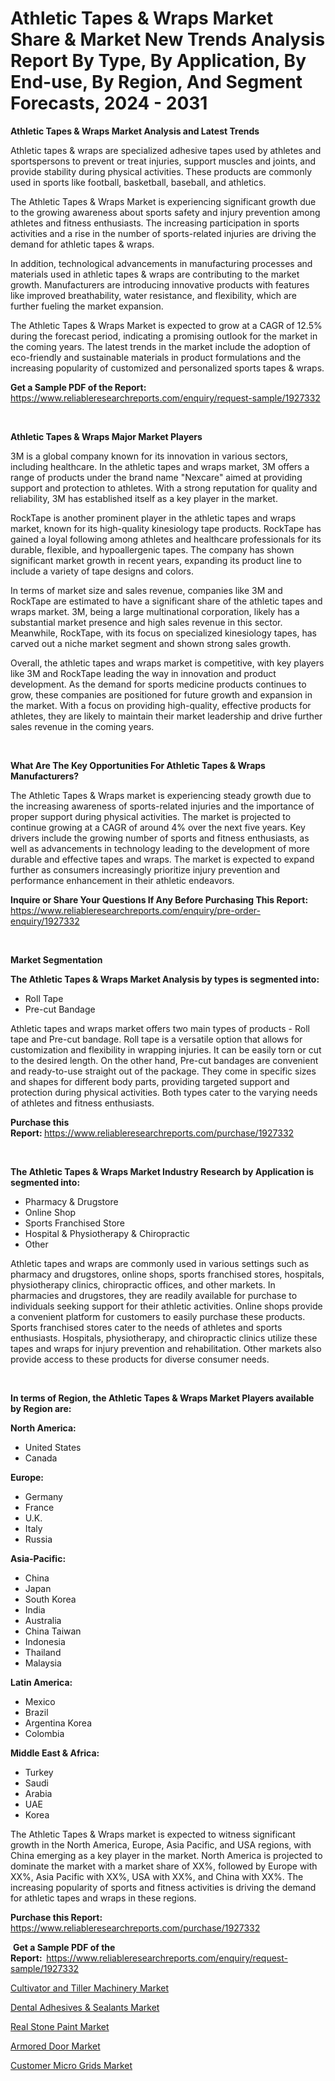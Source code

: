 <p><h1>Athletic Tapes & Wraps Market Share & Market New Trends Analysis Report By Type, By Application, By End-use, By Region, And Segment Forecasts, 2024 - 2031</h1></p><p><strong>Athletic Tapes & Wraps Market Analysis and Latest Trends</strong></p>
<p><p>Athletic tapes & wraps are specialized adhesive tapes used by athletes and sportspersons to prevent or treat injuries, support muscles and joints, and provide stability during physical activities. These products are commonly used in sports like football, basketball, baseball, and athletics.</p><p>The Athletic Tapes & Wraps Market is experiencing significant growth due to the growing awareness about sports safety and injury prevention among athletes and fitness enthusiasts. The increasing participation in sports activities and a rise in the number of sports-related injuries are driving the demand for athletic tapes & wraps.</p><p>In addition, technological advancements in manufacturing processes and materials used in athletic tapes & wraps are contributing to the market growth. Manufacturers are introducing innovative products with features like improved breathability, water resistance, and flexibility, which are further fueling the market expansion.</p><p>The Athletic Tapes & Wraps Market is expected to grow at a CAGR of 12.5% during the forecast period, indicating a promising outlook for the market in the coming years. The latest trends in the market include the adoption of eco-friendly and sustainable materials in product formulations and the increasing popularity of customized and personalized sports tapes & wraps.</p></p>
<p><strong>Get a Sample PDF of the Report:&nbsp;</strong> <a href="https://www.reliableresearchreports.com/enquiry/request-sample/1927332">https://www.reliableresearchreports.com/enquiry/request-sample/1927332</a></p>
<p>&nbsp;</p>
<p><strong>Athletic Tapes & Wraps Major Market Players</strong></p>
<p><p>3M is a global company known for its innovation in various sectors, including healthcare. In the athletic tapes and wraps market, 3M offers a range of products under the brand name "Nexcare" aimed at providing support and protection to athletes. With a strong reputation for quality and reliability, 3M has established itself as a key player in the market.</p><p>RockTape is another prominent player in the athletic tapes and wraps market, known for its high-quality kinesiology tape products. RockTape has gained a loyal following among athletes and healthcare professionals for its durable, flexible, and hypoallergenic tapes. The company has shown significant market growth in recent years, expanding its product line to include a variety of tape designs and colors.</p><p>In terms of market size and sales revenue, companies like 3M and RockTape are estimated to have a significant share of the athletic tapes and wraps market. 3M, being a large multinational corporation, likely has a substantial market presence and high sales revenue in this sector. Meanwhile, RockTape, with its focus on specialized kinesiology tapes, has carved out a niche market segment and shown strong sales growth.</p><p>Overall, the athletic tapes and wraps market is competitive, with key players like 3M and RockTape leading the way in innovation and product development. As the demand for sports medicine products continues to grow, these companies are positioned for future growth and expansion in the market. With a focus on providing high-quality, effective products for athletes, they are likely to maintain their market leadership and drive further sales revenue in the coming years.</p></p>
<p>&nbsp;</p>
<p><strong>What Are The Key Opportunities For Athletic Tapes & Wraps Manufacturers?</strong></p>
<p><p>The Athletic Tapes & Wraps market is experiencing steady growth due to the increasing awareness of sports-related injuries and the importance of proper support during physical activities. The market is projected to continue growing at a CAGR of around 4% over the next five years. Key drivers include the growing number of sports and fitness enthusiasts, as well as advancements in technology leading to the development of more durable and effective tapes and wraps. The market is expected to expand further as consumers increasingly prioritize injury prevention and performance enhancement in their athletic endeavors.</p></p>
<p><strong>Inquire or Share Your Questions If Any Before Purchasing This Report:</strong> <a href="https://www.reliableresearchreports.com/enquiry/pre-order-enquiry/1927332">https://www.reliableresearchreports.com/enquiry/pre-order-enquiry/1927332</a></p>
<p>&nbsp;</p>
<p><strong>Market Segmentation</strong></p>
<p><strong>The Athletic Tapes & Wraps Market Analysis by types is segmented into:</strong></p>
<p><ul><li>Roll Tape</li><li>Pre-cut Bandage</li></ul></p>
<p><p>Athletic tapes and wraps market offers two main types of products - Roll tape and Pre-cut bandage. Roll tape is a versatile option that allows for customization and flexibility in wrapping injuries. It can be easily torn or cut to the desired length. On the other hand, Pre-cut bandages are convenient and ready-to-use straight out of the package. They come in specific sizes and shapes for different body parts, providing targeted support and protection during physical activities. Both types cater to the varying needs of athletes and fitness enthusiasts.</p></p>
<p><strong>Purchase this Report:&nbsp;</strong><a href="https://www.reliableresearchreports.com/purchase/1927332">https://www.reliableresearchreports.com/purchase/1927332</a></p>
<p>&nbsp;</p>
<p><strong>The Athletic Tapes & Wraps Market Industry Research by Application is segmented into:</strong></p>
<p><ul><li>Pharmacy & Drugstore</li><li>Online Shop</li><li>Sports Franchised Store</li><li>Hospital & Physiotherapy & Chiropractic</li><li>Other</li></ul></p>
<p><p>Athletic tapes and wraps are commonly used in various settings such as pharmacy and drugstores, online shops, sports franchised stores, hospitals, physiotherapy clinics, chiropractic offices, and other markets. In pharmacies and drugstores, they are readily available for purchase to individuals seeking support for their athletic activities. Online shops provide a convenient platform for customers to easily purchase these products. Sports franchised stores cater to the needs of athletes and sports enthusiasts. Hospitals, physiotherapy, and chiropractic clinics utilize these tapes and wraps for injury prevention and rehabilitation. Other markets also provide access to these products for diverse consumer needs.</p></p>
<p>&nbsp;</p>
<p><strong>In terms of Region, the Athletic Tapes & Wraps Market Players available by Region are:</strong></p>
<p>
    <p> <strong> North America: </strong>
        <ul>
            <li>United States</li>
            <li>Canada</li>
        </ul>
        </p> 
    <p> <strong> Europe: </strong>
        <ul>
            <li>Germany</li>
            <li>France</li>
            <li>U.K.</li>
            <li>Italy</li>
            <li>Russia</li>
        </ul>
        </p> 
    <p> <strong> Asia-Pacific: </strong>
        <ul>
            <li>China</li>
            <li>Japan</li>
            <li>South Korea</li>
            <li>India</li>
            <li>Australia</li>
            <li>China Taiwan</li>
            <li>Indonesia</li>
            <li>Thailand</li>
            <li>Malaysia</li>
        </ul>
        </p> 
    <p> <strong> Latin America: </strong>
        <ul>
            <li>Mexico</li>
            <li>Brazil</li>
            <li>Argentina Korea</li>
            <li>Colombia</li>
        </ul>
        </p> 
    <p> <strong> Middle East & Africa: </strong>
        <ul>
            <li>Turkey</li>
            <li>Saudi</li>
            <li>Arabia</li>
            <li>UAE</li>
            <li>Korea</li>
        </ul>
    </p>
    </p>
<p><p>The Athletic Tapes & Wraps market is expected to witness significant growth in the North America, Europe, Asia Pacific, and USA regions, with China emerging as a key player in the market. North America is projected to dominate the market with a market share of XX%, followed by Europe with XX%, Asia Pacific with XX%, USA with XX%, and China with XX%. The increasing popularity of sports and fitness activities is driving the demand for athletic tapes and wraps in these regions.</p></p>
<p><strong>Purchase this Report: </strong><a href="https://www.reliableresearchreports.com/purchase/1927332">https://www.reliableresearchreports.com/purchase/1927332</a></p>
<p>&nbsp;<strong>Get a Sample PDF of the Report:&nbsp;&nbsp;</strong><a href="https://www.reliableresearchreports.com/enquiry/request-sample/1927332">https://www.reliableresearchreports.com/enquiry/request-sample/1927332</a></p>
<p><strong></strong></p>
<p><p><a href="https://simplistic-meeting-7ee.notion.site/Cultivator-and-Tiller-Machinery-Market-Share-Market-New-Trends-Analysis-Report-By-Type-By-Applica-bd86b59fa8ff4413bf114cf64c964999">Cultivator and Tiller Machinery Market</a></p><p><a href="https://skillful-vermicelli-b89.notion.site/Dental-Adhesives-Sealants-Market-Provides-a-Comprehensive-Analysis-Including-a-Macro-Overview-of-t-8853093252234721ad2d4ccaf984f048">Dental Adhesives & Sealants Market</a></p><p><a href="https://view.publitas.com/reportprime-1/real-stone-paint-market-size-furnishes-valuable-information-encompassing-market-share-market-trends-and-projections-spanning-from-2024-to-2031/">Real Stone Paint Market</a></p><p><a href="https://view.publitas.com/reportprime-1/armored-door-market-size-focuses-on-market-dynamics-in-depth-analysis-and-future-projections-of-its-market-forecasted-for-period-from-2024-to-2031/">Armored Door Market</a></p><p><a href="https://eight-handstand-8fb.notion.site/Decoding-the-Customer-Micro-Grids-Market-A-Deep-Dive-into-the-Latest-Market-Trends-Market-Segmenta-f733a34050994a0ea27dd026fb3bcc24">Customer Micro Grids Market</a></p></p>